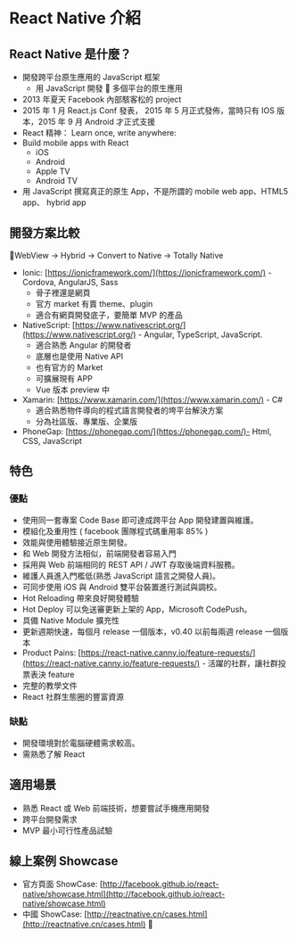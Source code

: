 # React Native 介紹

## React Native 是什麼？

- 開發跨平台原生應用的 JavaScript 框架
  - 用 JavaScript 開發  多個平台的原生應用
- 2013 年夏天 Facebook 內部駭客松的 project
- 2015 年 1 月 React.js Conf 發表， 2015 年 5 月正式發佈，當時只有 IOS 版本，2015 年 9 月 Android 才正式支援
- React 精神： Learn once, write anywhere:
- Build mobile apps with React
  - iOS
  - Android
  - Apple TV
  - Android TV
- 用 JavaScript 撰寫真正的原生 App，不是所謂的 mobile web app、HTML5 app、 hybrid app

## 開發方案比較

WebView -> Hybrid -> Convert to Native -> Totally Native

- Ionic: [https://ionicframework.com/](https://ionicframework.com/) - Cordova, AngularJS, Sass
  - 骨子裡還是網頁
  - 官方 market 有賣 theme、plugin
  - 適合有網頁開發底子，要簡單 MVP 的產品
- NativeScript: [https://www.nativescript.org/](https://www.nativescript.org/) - Angular, TypeScript, JavaScript.
  - 適合熟悉 Angular 的開發者
  - 底層也是使用 Native API
  - 也有官方的 Market
  - 可擴展現有 APP
  - Vue 版本 preview 中
- Xamarin: [https://www.xamarin.com/](https://www.xamarin.com/) - C#
  - 適合熟悉物件導向的程式語言開發者的垮平台解決方案
  - 分為社區版、專業版、企業版
- PhoneGap: [https://phonegap.com/](https://phonegap.com/)- Html, CSS, JavaScript

## 特色

### 優點

- 使用同一套專案 Code Base 即可達成跨平台 App 開發建置與維護。
- 模組化及重用性 ( facebook 團隊程式碼重用率 85% )
- 效能與使用體驗接近原生開發。
- 和 Web 開發方法相似，前端開發者容易入門
- 採用與 Web 前端相同的 REST API / JWT 存取後端資料服務。
- 維護人員進入門檻低(熟悉 JavaScript 語言之開發人員)。
- 可同步使用 iOS 與 Android 雙平台裝置進行測試與調校。
- Hot Reloading 帶來良好開發體驗
- Hot Deploy 可以免送審更新上架的 App，Microsoft CodePush。
- 具備 Native Module 擴充性
- 更新週期快速，每個月 release 一個版本，v0.40 以前每兩週 release 一個版本
- Product Pains: [https://react-native.canny.io/feature-requests/](https://react-native.canny.io/feature-requests/) - 活躍的社群，讓社群投票表決 feature
- 完整的教學文件
- React 社群生態圈的豐富資源

### 缺點

- 開發環境對於電腦硬體需求較高。
- 需熟悉了解 React

## 適用場景

- 熟悉 React 或 Web 前端技術，想要嘗試手機應用開發
- 跨平台開發需求
- MVP 最小可行性產品試驗

## 線上案例 Showcase

- 官方頁面 ShowCase: [http://facebook.github.io/react-native/showcase.html](http://facebook.github.io/react-native/showcase.html)
- 中國 ShowCase: [http://reactnative.cn/cases.html](http://reactnative.cn/cases.html)
  
